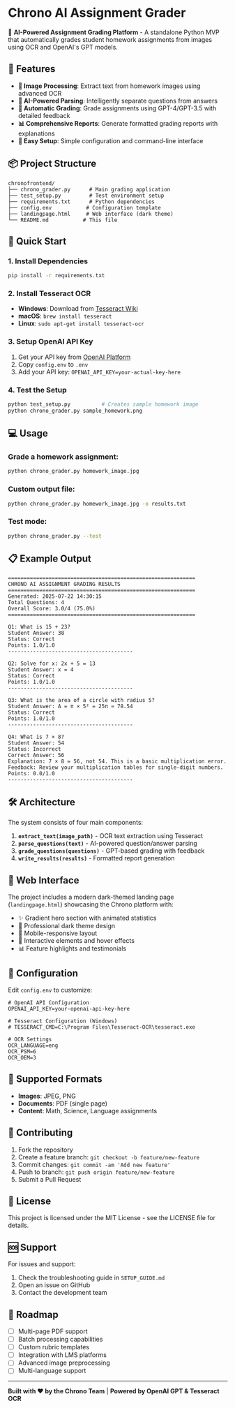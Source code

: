 # Chrono AI Assignment Grader

🚀 **AI-Powered Assignment Grading Platform** - A standalone Python MVP that automatically grades student homework assignments from images using OCR and OpenAI's GPT models.

## 🌟 Features

- **📸 Image Processing**: Extract text from homework images using advanced OCR
- **🤖 AI-Powered Parsing**: Intelligently separate questions from answers
- **🎯 Automatic Grading**: Grade assignments using GPT-4/GPT-3.5 with detailed feedback
- **📊 Comprehensive Reports**: Generate formatted grading reports with explanations
- **🔧 Easy Setup**: Simple configuration and command-line interface

## 📦 Project Structure

```
chronofrontend/
├── chrono_grader.py      # Main grading application
├── test_setup.py         # Test environment setup
├── requirements.txt      # Python dependencies
├── config.env           # Configuration template
├── landingpage.html     # Web interface (dark theme)
└── README.md           # This file
```

## 🚀 Quick Start

### 1. Install Dependencies
```bash
pip install -r requirements.txt
```

### 2. Install Tesseract OCR
- **Windows**: Download from [Tesseract Wiki](https://github.com/UB-Mannheim/tesseract/wiki)
- **macOS**: `brew install tesseract`
- **Linux**: `sudo apt-get install tesseract-ocr`

### 3. Setup OpenAI API Key
1. Get your API key from [OpenAI Platform](https://platform.openai.com/api-keys)
2. Copy `config.env` to `.env`
3. Add your API key: `OPENAI_API_KEY=your-actual-key-here`

### 4. Test the Setup
```bash
python test_setup.py          # Creates sample homework image
python chrono_grader.py sample_homework.png
```

## 💻 Usage

### Grade a homework assignment:
```bash
python chrono_grader.py homework_image.jpg
```

### Custom output file:
```bash
python chrono_grader.py homework_image.jpg -o results.txt
```

### Test mode:
```bash
python chrono_grader.py --test
```

## 📋 Example Output

```
============================================================
CHRONO AI ASSIGNMENT GRADING RESULTS
============================================================
Generated: 2025-07-22 14:30:15
Total Questions: 4
Overall Score: 3.0/4 (75.0%)
============================================================

Q1: What is 15 + 23?
Student Answer: 38
Status: Correct
Points: 1.0/1.0
----------------------------------------

Q2: Solve for x: 2x + 5 = 13
Student Answer: x = 4
Status: Correct
Points: 1.0/1.0
----------------------------------------

Q3: What is the area of a circle with radius 5?
Student Answer: A = π × 5² = 25π ≈ 78.54
Status: Correct
Points: 1.0/1.0
----------------------------------------

Q4: What is 7 × 8?
Student Answer: 54
Status: Incorrect
Correct Answer: 56
Explanation: 7 × 8 = 56, not 54. This is a basic multiplication error.
Feedback: Review your multiplication tables for single-digit numbers.
Points: 0.0/1.0
----------------------------------------
```

## 🛠️ Architecture

The system consists of four main components:

1. **`extract_text(image_path)`** - OCR text extraction using Tesseract
2. **`parse_questions(text)`** - AI-powered question/answer parsing
3. **`grade_questions(questions)`** - GPT-based grading with feedback
4. **`write_results(results)`** - Formatted report generation

## 🎨 Web Interface

The project includes a modern dark-themed landing page (`landingpage.html`) showcasing the Chrono platform with:

- ✨ Gradient hero section with animated statistics
- 🌙 Professional dark theme design  
- 📱 Mobile-responsive layout
- 🎯 Interactive elements and hover effects
- 📊 Feature highlights and testimonials

## 🔧 Configuration

Edit `config.env` to customize:

```env
# OpenAI API Configuration
OPENAI_API_KEY=your-openai-api-key-here

# Tesseract Configuration (Windows)
# TESSERACT_CMD=C:\Program Files\Tesseract-OCR\tesseract.exe

# OCR Settings
OCR_LANGUAGE=eng
OCR_PSM=6
OCR_OEM=3
```

## 📸 Supported Formats

- **Images**: JPEG, PNG
- **Documents**: PDF (single page)
- **Content**: Math, Science, Language assignments

## 🤝 Contributing

1. Fork the repository
2. Create a feature branch: `git checkout -b feature/new-feature`
3. Commit changes: `git commit -am 'Add new feature'`
4. Push to branch: `git push origin feature/new-feature`
5. Submit a Pull Request

## 📄 License

This project is licensed under the MIT License - see the LICENSE file for details.

## 🆘 Support

For issues and support:
1. Check the troubleshooting guide in `SETUP_GUIDE.md`
2. Open an issue on GitHub
3. Contact the development team

## 🎯 Roadmap

- [ ] Multi-page PDF support
- [ ] Batch processing capabilities
- [ ] Custom rubric templates
- [ ] Integration with LMS platforms
- [ ] Advanced image preprocessing
- [ ] Multi-language support

---

**Built with ❤️ by the Chrono Team** | **Powered by OpenAI GPT & Tesseract OCR**